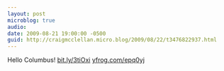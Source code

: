 ```yaml
---
layout: post
microblog: true
audio: 
date: 2009-08-21 19:00:00 -0500
guid: http://craigmcclellan.micro.blog/2009/08/22/t3476822937.html
---
```

Hello Columbus! [bit.ly/3tiOxi](http://bit.ly/3tiOxi)  [yfrog.com/epq0yj](http://yfrog.com/epq0yj)
